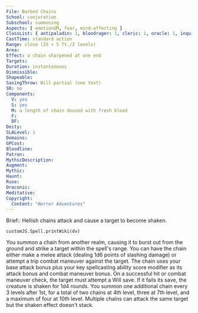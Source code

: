 ```yaml
---
File: Barbed Chains
School: conjuration
Subschool: summoning
Aspects: [ emotionUM, fear, mind-affecting ]
ClassList: { antipaladin: 1, bloodrager: 1, cleric: 1, oracle: 1, inquisitor: 1, occultist: 1, shaman: 1, summoner: 1, unchained summoner: 1 }
CastTime: standard action
Range: close (25 + 5 ft./2 levels)
Area: 
Effect: a chain sharpened at one end
Targets: 
Duration: instantaneous
Dismissible: 
Shapeable: 
SavingThrow: Will partial (see text)
SR: no
Components:
  V: yes
  S: yes
  M: a length of chain doused with fresh blood
  F: 
  DF: 
Deity: 
SLALevel: 1
Domains: 
GPCost: 
Bloodline: 
Patron: 
MythicDescription: 
Augment: 
Mythic: 
Haunt: 
Ruse: 
Draconic: 
Meditative: 
Copyright:
  Content: "Horror Adventures"
---
```

Brief:: Hellish chains attack and cause a target to become shaken.

```dataviewjs
customJS.Spell.printWiki(dv)
```

You summon a chain from another realm, causing it to burst out from the ground and strike a target within the spell's range. You can have the chain either make a melee attack (dealing 1d6 points of slashing damage) or attempt a trip combat maneuver against the target. The chain uses your base attack bonus plus your key spellcasting ability score modifier as its attack bonus and combat maneuver bonus. On a successful hit or combat maneuver check, the target must attempt a Will save. If it fails its save, the creature is shaken for 1d4 rounds. You summon one additional chain every 3 levels after 1st, for a total of two chains at 4th level, three at 7th level, and a maximum of four at 10th level. Multiple chains can attack the same target but the shaken effect doesn't stack.
